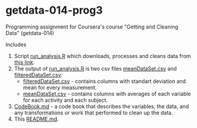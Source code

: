 # getdata-014-prog3
Programming assignment for Coursera's course "Getting and Cleaning Data" (getdata-014)

Includes

1. Script [run_analysis.R](run_analysis.R) which downloads, processes and cleans data from [this link](https://d396qusza40orc.cloudfront.net/getdata%2Fprojectfiles%2FUCI%20HAR%20Dataset.zip).
2. The output of [run_analysis.R](run_analysis.R) is two csv files [meanDataSet.csv](meanDataSet.csv) and [filteredDataSet.csv](filteredDataSet.csv):
    - [filteredDataSet.csv](filteredDataSet.csv) - contains columns with standart deviation and mean for every measurement.
    - [meanDataSet.csv](meanDataSet.csv) - contains columns with averages of each variable for each activity and each subject.
3. [CodeBook.md](CodeBook.md) - a code book that describes the variables, the data, and any transformations or work that performed to clean up the data.
4. This [README.md](README.md).
